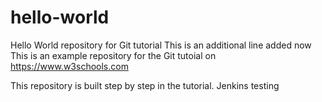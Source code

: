 # hello-world
Hello World repository for Git tutorial
This is an additional line added now
This is an example repository for the Git tutoial on https://www.w3schools.com

This repository is built step by step in the tutorial.
Jenkins testing

